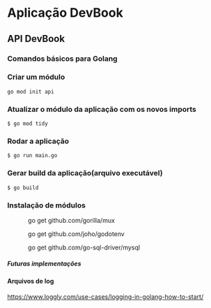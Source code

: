 # Aplicação DevBook

## API DevBook

### Comandos básicos para Golang

### Criar um módulo

`go mod init api`

### Atualizar o módulo da aplicação com os novos imports

`$ go mod tidy`

### Rodar a aplicação

`$ go run main.go`

### Gerar build da aplicação(arquivo executável)

`$ go build`

### Instalação de módulos

<ul>
  <ol>go get github.com/gorilla/mux</ol>
  <ol>go get github.com/joho/godotenv</ol>
  <ol>go get github.com/go-sql-driver/mysql</ol>
</ul>

##### Futuras implementações

#### Arquivos de log

https://www.loggly.com/use-cases/logging-in-golang-how-to-start/
